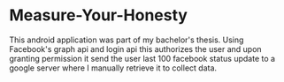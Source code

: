 # Measure-Your-Honesty
This android application was part of my bachelor's thesis. Using Facebook's graph api and login api this authorizes the user and upon granting permission it send the user last 100 facebook status update to a google server where I manually retrieve it to collect data.
